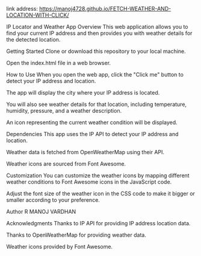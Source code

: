 link address:
https://manoj4728.github.io/FETCH-WEATHER-AND-LOCATION-WITH-CLICK/

IP Locator and Weather App
Overview
This web application allows you to find your current IP address and then provides you with weather details for the detected location.

Getting Started
Clone or download this repository to your local machine.

Open the index.html file in a web browser.

How to Use
When you open the web app, click the "Click me" button to detect your IP address and location.

The app will display the city where your IP address is located.

You will also see weather details for that location, including temperature, humidity, pressure, and a weather description.

An icon representing the current weather condition will be displayed.

Dependencies
This app uses the IP API to detect your IP address and location.

Weather data is fetched from OpenWeatherMap using their API.

Weather icons are sourced from Font Awesome.

Customization
You can customize the weather icons by mapping different weather conditions to Font Awesome icons in the JavaScript code.

Adjust the font size of the weather icon in the CSS code to make it bigger or smaller according to your preference.


Author
R MANOJ VARDHAN

Acknowledgments
Thanks to IP API for providing IP address location data.

Thanks to OpenWeatherMap for providing weather data.

Weather icons provided by Font Awesome.

